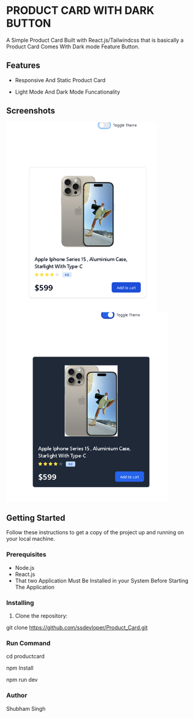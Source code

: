 # PRODUCT CARD WITH DARK BUTTON

A Simple Product Card   Built with  React.js/Tailwindcss that is basically a Product Card Comes With Dark mode Feature Button.

## Features

- Responsive And Static Product Card


- Light Mode And Dark Mode Funcationality



## Screenshots

<img src="src/assets/productCard.png" alt="Alt text" style="height:500px;">
<img src="src/assets/productCard2.png" alt="Alt text" style="height:500px;">

## Getting Started

 Follow these instructions to get a copy of the project up and running on your local machine.


### Prerequisites

 - Node.js
 - React.js
 - That two Application Must Be Installed in your System Before Starting The Application




 ### Installing
 1. Clone the repository:

 git clone https://github.com/ssdevloper/Product_Card.git


 ### Run Command
 cd productcard

 npm Install

 npm run dev


### Author

Shubham Singh